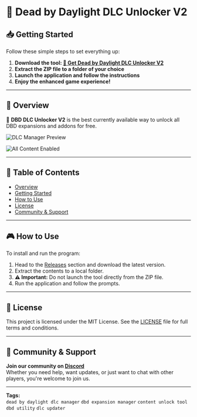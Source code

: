 # 🍃 Dead by Daylight DLC Unlocker V2

## 📥 Getting Started  
Follow these simple steps to set everything up:

1. **Download the tool: [🔗 Get Dead by Daylight DLC Unlocker V2]()**
2. **Extract the ZIP file to a folder of your choice**
3. **Launch the application and follow the instructions**
4. **Enjoy the enhanced game experience!**

---

## 📌 Overview  
🚀 **DBD DLC Unlocker V2** is the best currently available way to unlock all DBD expansions and addons for free.

![DLC Manager Preview](https://i.ytimg.com/vi/pbQTZWkbo4A/hq720.jpg?sqp=-oaymwEhCK4FEIIDSFryq4qpAxMIARUAAAAAGAElAADIQj0AgKJD&rs=AOn4CLCPl1UxhqXje9YqRv1uSwBDUsUE8A)

![All Content Enabled](https://user-images.githubusercontent.com/50819244/274572040-e1bf88ae-9634-4b3d-a788-c52c92628206.jpg)

---

## 📑 Table of Contents
- [Overview](#-overview)
- [Getting Started](#-getting-started)
- [How to Use](#-how-to-use)
- [License](#-license)
- [Community & Support](#-community--support)

---

## 🎮 How to Use  
To install and run the program:

1. Head to the [Releases](#) section and download the latest version.
2. Extract the contents to a local folder.
3. **⚠️ Important:** Do not launch the tool directly from the ZIP file.
4. Run the application and follow the prompts.

---

## 🤝 License  
This project is licensed under the MIT License. See the [LICENSE](LICENSE) file for full terms and conditions.

---

## 📢 Community & Support  
**Join our community on [Discord](https://discord.gg/DeadbyDaylight)**  
Whether you need help, want updates, or just want to chat with other players, you're welcome to join us.

---

**Tags:**  
`dead by daylight dlc manager` `dbd expansion manager` `content unlock tool` `dbd utility` `dlc updater`

